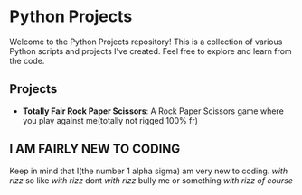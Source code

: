 # Python Projects

Welcome to the Python Projects repository! This is a collection of various Python scripts and projects I've created. Feel free to explore and learn from the code.

## Projects

- **Totally Fair Rock Paper Scissors**: A Rock Paper Scissors game where you play against me(totally not rigged 100% fr)

## I AM FAIRLY NEW TO CODING

Keep in mind that I(the number 1 alpha sigma) am very new to coding. 
*with rizz*
so like
*with rizz*
dont
*with rizz*
bully me or something
*with rizz of course*
